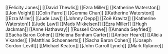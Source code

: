 [[Felicity Jones]]
[[David Thewlis]]
[[Ezra Miller]]
[[Katherine Waterston]]
[[Jon Voight]]
[[Colin Farrel]]
[[Gemma Chan]]
[[Katherine Waterston]]
[[Ezra Miller]]
[[Jude Law]]
[[Johnny Depp]]
[[Zoë Kravitz]]
[[Katherine Waterston]]
[[Jude Law]]
[[Mads Mikkelsen]]
[[Ezra Miller]]
[[Hugh Jackman]]
[[Anne Hathaway]]
[[Russell Crowe]]
[[Amanda Seyfried]]
[[Sacha Baron Cohen]]
[[Helena Bonham Carter]]
[[Amber Heard]]
[[Alicia Vikander]]
[[Matthias Schoenaerts]]
[[Sacha Baron Cohen]]
[[Joseph Gordon-Levitt]]
[[Michael Keaton]]
[[John Carroll Lynch]]
[[Mark Rylance]]
